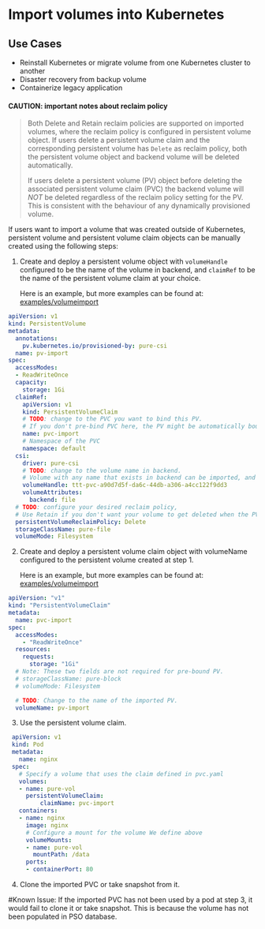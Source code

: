 # Import volumes into Kubernetes

## Use Cases
- Reinstall Kubernetes or migrate volume from one Kubernetes cluster to another
- Disaster recovery from backup volume
- Containerize legacy application

#### **CAUTION:** important notes about reclaim policy
>Both Delete and Retain reclaim policies are supported on imported volumes, where the reclaim policy is configured in persistent volume object. If users delete a persistent volume claim and the corresponding persistent volume has `Delete` as reclaim policy, both the persistent volume object and backend volume will be deleted automatically.
>
>If users delete a persistent volume (PV) object before deleting the associated persistent volume claim (PVC) the backend volume will *NOT* be deleted regardless of the reclaim policy setting for the PV. This is consistent with the behaviour of any dynamically provisioned volume.
 
If users want to import a volume that was created outside of Kubernetes, persistent volume and persistent volume claim objects can be manually created using the following steps:

1. Create and deploy a persistent volume object with `volumeHandle` configured to be the name of the volume in backend, and `claimRef` to be the name of the persistent volume claim at your choice.

    Here is an example, but more examples can be found at: [examples/volumeimport](./examples/volumeimport)
```yaml
apiVersion: v1
kind: PersistentVolume
metadata:
  annotations:
    pv.kubernetes.io/provisioned-by: pure-csi
  name: pv-import
spec:
  accessModes:
  - ReadWriteOnce
  capacity:
    storage: 1Gi
  claimRef:
    apiVersion: v1
    kind: PersistentVolumeClaim
    # TODO: change to the PVC you want to bind this PV.
    # If you don't pre-bind PVC here, the PV might be automatically bound to a PVC by scheduler.
    name: pvc-import
    # Namespace of the PVC
    namespace: default
  csi:
    driver: pure-csi
    # TODO: change to the volume name in backend.
    # Volume with any name that exists in backend can be imported, and will not be renamed.
    volumeHandle: ttt-pvc-a90d7d5f-da6c-44db-a306-a4cc122f9dd3
    volumeAttributes:
      backend: file
  # TODO: configure your desired reclaim policy,
  # Use Retain if you don't want your volume to get deleted when the PV is deleted.
  persistentVolumeReclaimPolicy: Delete
  storageClassName: pure-file
  volumeMode: Filesystem
```

2. Create and deploy a persistent volume claim object with volumeName configured to the persistent volume created at step 1.

   Here is an example, but more examples can be found at: [examples/volumeimport](./examples/volumeimport)

```yaml
apiVersion: "v1"
kind: "PersistentVolumeClaim"
metadata:
  name: pvc-import
spec:
  accessModes:
    - "ReadWriteOnce"
  resources:
    requests:
      storage: "1Gi"
  # Note: These two fields are not required for pre-bound PV.
  # storageClassName: pure-block
  # volumeMode: Filesystem

  # TODO: Change to the name of the imported PV.
  volumeName: pv-import
```

3. Use the persistent volume claim.

```yaml
 apiVersion: v1
 kind: Pod
 metadata:
   name: nginx
 spec:
   # Specify a volume that uses the claim defined in pvc.yaml
   volumes:
   - name: pure-vol
     persistentVolumeClaim:
         claimName: pvc-import
   containers:
   - name: nginx
     image: nginx
     # Configure a mount for the volume We define above
     volumeMounts:
     - name: pure-vol
       mountPath: /data
     ports:
     - containerPort: 80
```
4. Clone the imported PVC or take snapshot from it. 

#Known Issue: 
If the imported PVC has not been used by a pod at step 3, it would fail to clone it or take snapshot.  This is because the volume has not been populated in PSO database. 